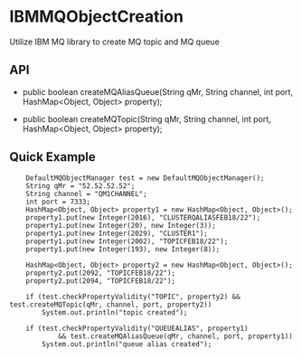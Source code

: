 # IBMMQObjectCreation
Utilize IBM MQ library to create MQ topic and MQ queue
## API
-	public boolean createMQAliasQueue(String qMr, String channel, int port, HashMap<Object, Object> property);

-	public boolean createMQTopic(String qMr, String channel, int port, HashMap<Object, Object> property);


## Quick Example





		DefaultMQObjectManager test = new DefaultMQObjectManager();
		String qMr = "52.52.52.52";
		String channel = "QM1CHANNEL";
		int port = 7333;
		HashMap<Object, Object> property1 = new HashMap<Object, Object>();
		property1.put(new Integer(2016), "CLUSTERQALIASFEB18/22");
		property1.put(new Integer(20), new Integer(3));
		property1.put(new Integer(2029), "CLUSTER1");
		property1.put(new Integer(2002), "TOPICFEB18/22");
		property1.put(new Integer(193), new Integer(8));

		HashMap<Object, Object> property2 = new HashMap<Object, Object>();
		property2.put(2092, "TOPICFEB18/22");
		property2.put(2094, "TOPICFEB18/22");

		if (test.checkPropertyValidity("TOPIC", property2) && test.createMQTopic(qMr, channel, port, property2))
			System.out.println("topic created");

		if (test.checkPropertyValidity("QUEUEALIAS", property1)
				&& test.createMQAliasQueue(qMr, channel, port, property1))
			System.out.println("queue alias created");
			

	
